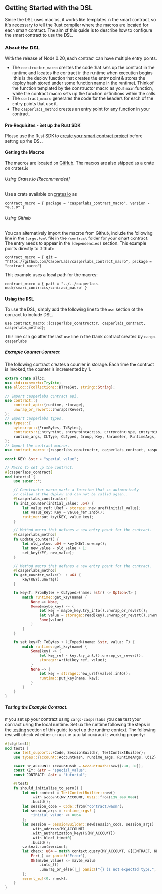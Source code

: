 ## Getting Started with the DSL
Since the DSL uses macros, it works like templates in the smart contract, so it's necessary 
to tell the Rust compiler where the macros are located for each smart contract.
The aim of this guide is to describe how to configure the smart contract to use the DSL.

### About the DSL
With the release of Node 0.20, each contract can have multiple entry points. 

* The `constructor_macro` creates the code that sets up the contract in the runtime and 
locates the contract in the runtime when execution begins (this is the deploy function 
that creates the entry point & stores the deploy hash stored under some function name in the runtime).
Think of the function templated by the constructor macro as your ```main``` function, 
while the contract macro sets up the function definitions within the calls.
* The `contract_macro` generates the code for the headers for each of the entry points that use it.
* The `casperlabs_method` creates an entry point for any function in your contract. 

#### Pre-Requisites - Set up the Rust SDK
Please use the Rust SDK to [create your smart contract project](/dapp-dev-guide/setup-of-rust-contract-sdk.md#setting-up-the-rust-contract-sdk) before setting up the DSL.

#### Getting the Macros
The macros are located on [GitHub](https://github.com/CasperLabs/casperlabs_contract_macro).
The macros are also shipped as a crate on crates.io

###### Using Crates.io [Recommended]
Use a crate available on [crates.io](https://crates.io/crates/casperlabs_contract_macro) as 
```
contract_macro = { package = "casperlabs_contract_macro", version = "0.1.0" }
```

###### Using Github
You can alternatively import the macros from Github, include the following line 
in the `Cargo.toml` file in the `/contract` folder for your smart contract.  The entry needs to appear in the
`[dependencies]` section.  This example points directly to Github:

```
contract_macro = { git = "https://github.com/CasperLabs/casperlabs_contract_macro", package = "contract_macro"}
```

This example uses a local path for the macros:
```
contract_macro = { path = "../../casperlabs-node/smart_contracts/contract_macro" }
```

#### Using the DSL
To use the DSL, simply add the following line to the `use` section of the contract to include DSL.
```
use contract_macro::{casperlabs_constructor, casperlabs_contract, casperlabs_method};
```
This line can go after the last `use` line in the blank contract created by `cargo-casperlabs`

##### Example Counter Contract

The following contract creates a counter in storage. Each time the contract is invoked, the counter is incremented by 1.

```rust
extern crate alloc;
use std::convert::TryInto;
use alloc::{collections::BTreeSet, string::String};

// Import casperlabs contract api.
use contract::{
	contract_api::{runtime, storage},
	unwrap_or_revert::UnwrapOrRevert,
};
// Import casperlabs types.
use types::{
	bytesrepr::{FromBytes, ToBytes},
	contracts::{EntryPoint, EntryPointAccess, EntryPointType, EntryPoints},
	runtime_args, CLType, CLTyped, Group, Key, Parameter, RuntimeArgs, URef,
};
// Import the contract macros.
use contract_macro::{casperlabs_constructor, casperlabs_contract, casperlabs_method};

const KEY: &str = "special_value";

// Macro to set up the contract.
#[casperlabs_contract]
mod tutorial {
	use super::*;

	// Constructor macro marks a function that is automaticaly
	// called at the deploy and can not be called again..
	#[casperlabs_constructor]
	fn init_counter(initial_value: u64) {
    	let value_ref: URef = storage::new_uref(initial_value);
    	let value_key: Key = value_ref.into();
    	runtime::put_key(KEY, value_key);
	}

	// Method macro that defines a new entry point for the contract.
	#[casperlabs_method]
	fn update_counter() {
    	let old_value: u64 = key(KEY).unwrap();
    	let new_value = old_value + 1;
    	set_key(KEY, new_value);
	}

	// Method macro that defines a new entry point for the contract.
	#[casperlabs_method]
	fn get_counter_value() -> u64 {
    	key(KEY).unwrap()
	}

	fn key<T: FromBytes + CLTyped>(name: &str) -> Option<T> {
    	match runtime::get_key(name) {
        	None => None,
        	Some(maybe_key) => {
            	let key = maybe_key.try_into().unwrap_or_revert();
            	let value = storage::read(key).unwrap_or_revert().unwrap_or_revert();
            	Some(value)
        	}
    	}
	}

	fn set_key<T: ToBytes + CLTyped>(name: &str, value: T) {
    	match runtime::get_key(name) {
        	Some(key) => {
            	let key_ref = key.try_into().unwrap_or_revert();
            	storage::write(key_ref, value);
        	}
        	None => {
            	let key = storage::new_uref(value).into();
            	runtime::put_key(name, key);
        	}
    	}
	}
}
```

##### Testing the Example Contract:
If you set up your contract using `cargo-casperlabs` you can test your contract using the local runtime.
Set up the runtime following the steps in the [testing](/./dapp-dev-guide/testing.md) section 
of this guide to set up the runtime context. 
The following test will check whether or not the tutorial contract is working properly:

```rust
#[cfg(test)]
mod tests {
    use test_support::{Code, SessionBuilder, TestContextBuilder};
    use types::{account::AccountHash, runtime_args, RuntimeArgs, U512};

    const MY_ACCOUNT: AccountHash = AccountHash::new([7u8; 32]);
    const KEY: &str = "special_value";
    const CONTRACT: &str = "tutorial";

    #[test]
    fn should_initialize_to_zero() {
        let mut context = TestContextBuilder::new()
            .with_account(MY_ACCOUNT, U512::from(128_000_000))
            .build();
        let session_code = Code::from("contract.wasm");
        let session_args = runtime_args! {
            "initial_value" => 0u64
        };
        let session = SessionBuilder::new(session_code, session_args)
            .with_address(MY_ACCOUNT)
            .with_authorization_keys(&[MY_ACCOUNT])
            .with_block_time(0)
            .build();
        context.run(session);
        let check: u64 = match context.query(MY_ACCOUNT, &[CONTRACT, KEY]) {
            Err(_) => panic!("Error"),
            Ok(maybe_value) => maybe_value
                .into_t()
                .unwrap_or_else(|_| panic!("{} is not expected type.", KEY)),
        };
        assert_eq!(0, check);
    }
}
```
